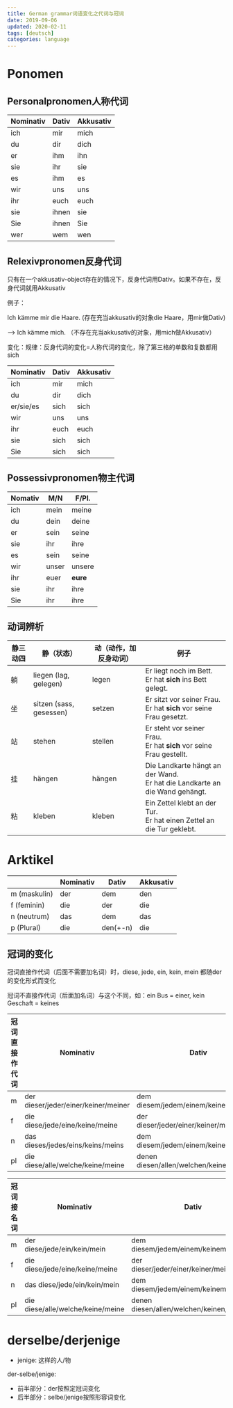 ```yaml
---
title: German grammar词语变化之代词与冠词
date: 2019-09-06
updated: 2020-02-11
tags: [deutsch]
categories: language
---
```




# Ponomen

## Personalpronomen人称代词

| Nominativ | Dativ | Akkusativ |
| --------- | ----- | --------- |
| ich       | mir   | mich      |
| du        | dir   | dich      |
| er        | ihm   | ihn       |
| sie       | ihr   | sie       |
| es        | ihm   | es        |
| wir       | uns   | uns       |
| ihr       | euch  | euch      |
| sie       | ihnen | sie       |
| Sie       | ihnen | Sie       |
| wer       | wem   | wen       |



## Relexivpronomen反身代词

只有在一个akkusativ-object存在的情况下，反身代词用Dativ。如果不存在，反身代词就用Akkusativ

例子：

Ich kämme mir die Haare. (存在充当akkusativ的对象die Haare，用mir做Dativ)

--> Ich kämme mich. （不存在充当akkusativ的对象，用mich做Akkusativ）

变化：规律：反身代词的变化=人称代词的变化，除了第三格的单数和复数都用sich

| Nominativ | Dativ | Akkusativ |
| --------- | ----- | --------- |
| ich       | mir   | mich      |
| du        | dir   | dich      |
| er/sie/es | sich  | sich      |
| wir       | uns   | uns       |
| ihr       | euch  | euch      |
| sie       | sich  | sich      |
| Sie       | sich  | sich      |

## Possessivpronomen物主代词

| Nomativ | M/N   | F/Pl.    |
| ------- | ----- | -------- |
| ich     | mein  | meine    |
| du      | dein  | deine    |
| er      | sein  | seine    |
| sie     | ihr   | ihre     |
| es      | sein  | seine    |
| wir     | unser | unsere   |
| ihr     | euer  | **eure** |
| sie     | ihr   | ihre     |
| Sie     | ihr   | ihre     |

## 动词辨析

| 静三动四 | 静（状态）              | 动（动作，加反身动词） | 例子                                                         |
| -------- | ----------------------- | ---------------------- | ------------------------------------------------------------ |
| 躺       | liegen (lag, gelegen)   | legen                  | Er liegt noch im Bett.<br />Er hat **sich** ins Bett gelegt. |
| 坐       | sitzen (sass, gesessen) | setzen                 | Er sitzt vor seiner Frau.<br />Er hat **sich** vor seine Frau gesetzt. |
| 站       | stehen                  | stellen                | Er steht vor seiner Frau.<br />Er hat **sich** vor seine Frau gestellt. |
| 挂       | hängen                  | hängen                 | Die Landkarte hängt an der Wand.<br />Er hat die Landkarte an die Wand gehängt. |
| 粘       | kleben                  | kleben                 | Ein Zettel klebt an der Tur.<br />Er hat einen Zettel an die Tur geklebt. |



# Arktikel

|              | Nominativ | Dativ    | Akkusativ |
| ------------ | --------- | -------- | --------- |
| m (maskulin) | der       | dem      | den       |
| f (feminin)  | die       | der      | die       |
| n (neutrum)  | das       | dem      | das       |
| p (Plural)   | die       | den(+-n) | die       |



## 冠词的变化

冠词直接作代词（后面不需要加名词）时，diese, jede, ein,  kein, mein 都随der的变化形式而变化

冠词不直接作代词（后面加名词）与这个不同，如：ein Bus = einer, kein Geschaft = keines

| 冠词直接作代词 | Nominativ                                 | Dativ                                         | Akkusativ                                 |
| -------------- | ----------------------------------------- | --------------------------------------------- | ----------------------------------------- |
| m              | der<br />dieser/jeder/einer/keiner/meiner | dem<br />diesem/jedem/einem/keinem/meinem     | den<br />diesen/jeden/einen/keinen/meinen |
| f              | die<br />diese/jede/eine/keine/meine      | der<br />dieser/jeder/einer/keiner/meiner     | die<br />diese/jede/eine/keine/meine      |
| n              | das<br />dieses/jedes/eins/keins/meins    | dem<br />diesem/jedem/einem/keinem/meinem     | das<br />dieses/jedes/eins/keins/meins    |
| pl             | die<br />diese/alle/welche/keine/meine    | denen<br />diesen/allen/welchen/keinen/meinen | die<br />diese/alle/welche/keine/meine    |

| 冠词接名词 | Nominativ                          | Dativ                                      | Akkusativ                               |
| ---------- | ---------------------------------- | ------------------------------------------ | --------------------------------------- |
| m          | der<br /> diese/jede/ein/kein/mein | dem diesem/jedem/einem/keinem/meinem       | den diesen/jeden/einen/keinen/meinen    |
| f          | die diese/jede/eine/keine/meine    | der <br />dieser/jeder/einer/keiner/meiner | die <br />diese/jede/eine/keine/meine   |
| n          | das diese/jede/ein/kein/mein       | dem diesem/jedem/einem/keinem/meinem       | das <br />diese/jede/ein/kein/mein      |
| pl         | die diese/alle/welche/keine/meine  | denen diesen/allen/welchen/keinen/meinen   | die <br />diese/alle/welche/keine/meine |





# derselbe/derjenige

- jenige: 这样的人/物

der-selbe/jenige:

- 前半部分：der按照定冠词变化
- 后半部分：selbe/jenige按照形容词变化

